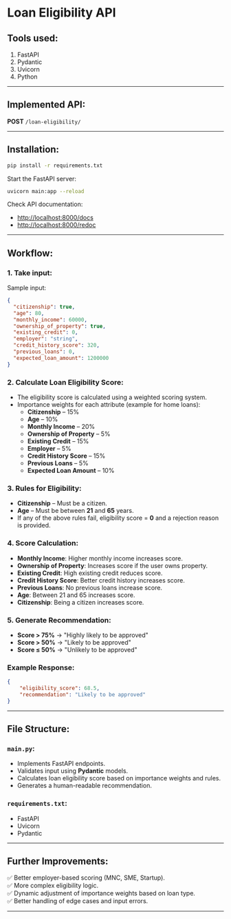 
# Loan Eligibility API

## Tools used:
1. FastAPI  
2. Pydantic  
3. Uvicorn  
4. Python  

---

## Implemented API:
**POST** `/loan-eligibility/`  

---

## Installation:
```bash
pip install -r requirements.txt
```

Start the FastAPI server:
```bash
uvicorn main:app --reload
```

Check API documentation:  
- [http://localhost:8000/docs](http://localhost:8000/docs)  
- [http://localhost:8000/redoc](http://localhost:8000/redoc)  

---

## Workflow:

### 1. Take input:
Sample input:
```json
{
  "citizenship": true,
  "age": 80,
  "monthly_income": 60000,
  "ownership_of_property": true,
  "existing_credit": 0,
  "employer": "string",
  "credit_history_score": 320,
  "previous_loans": 0,
  "expected_loan_amount": 1200000
}
```

### 2. Calculate Loan Eligibility Score:
- The eligibility score is calculated using a weighted scoring system.  
- Importance weights for each attribute (example for home loans):  
    - **Citizenship** – 15%  
    - **Age** – 10%  
    - **Monthly Income** – 20%  
    - **Ownership of Property** – 5%  
    - **Existing Credit** – 15%  
    - **Employer** – 5%  
    - **Credit History Score** – 15%  
    - **Previous Loans** – 5%  
    - **Expected Loan Amount** – 10%  

### 3. Rules for Eligibility:
- **Citizenship** – Must be a citizen.  
- **Age** – Must be between **21** and **65** years.  
- If any of the above rules fail, eligibility score = **0** and a rejection reason is provided.  

### 4. Score Calculation:
- **Monthly Income**: Higher monthly income increases score.  
- **Ownership of Property**: Increases score if the user owns property.  
- **Existing Credit**: High existing credit reduces score.  
- **Credit History Score**: Better credit history increases score.  
- **Previous Loans**: No previous loans increase score.  
- **Age**: Between 21 and 65 increases score.  
- **Citizenship**: Being a citizen increases score.  

### 5. Generate Recommendation:
- **Score > 75%** → "Highly likely to be approved"  
- **Score > 50%** → "Likely to be approved"  
- **Score ≤ 50%** → "Unlikely to be approved"  

### Example Response:
```json
{
    "eligibility_score": 68.5,
    "recommendation": "Likely to be approved"
}
```

---

## File Structure:
### `main.py`:
- Implements FastAPI endpoints.  
- Validates input using **Pydantic** models.  
- Calculates loan eligibility score based on importance weights and rules.  
- Generates a human-readable recommendation.  

### `requirements.txt`:
- FastAPI  
- Uvicorn  
- Pydantic  

---

## Further Improvements:
✅ Better employer-based scoring (MNC, SME, Startup).  
✅ More complex eligibility logic.  
✅ Dynamic adjustment of importance weights based on loan type.  
✅ Better handling of edge cases and input errors.  

--- 
